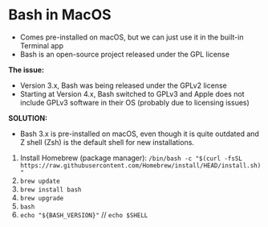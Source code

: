 # Bash in MacOS

- Comes pre-installed on macOS, but we can just use it in the built-in Terminal app
- Bash is an open-source project released under the GPL license

**The issue:**

- Version 3.x, Bash was being released under the GPLv2 license
- Starting at Version 4.x, Bash switched to GPLv3 and Apple does not include GPLv3 software in their OS (probably due to licensing issues)

**SOLUTION:**

- Bash 3.x is pre-installed on macOS, even though it is quite outdated and Z shell (Zsh) is the default shell for new installations.

1. Install Homebrew (package manager): `/bin/bash -c "$(curl -fsSL https://raw.githubusercontent.com/Homebrew/install/HEAD/install.sh)"`
2. `brew update`
3. `brew install bash`
4. `brew upgrade`
5. `bash`
6. `echo "${BASH_VERSION}"` // `echo $SHELL`
